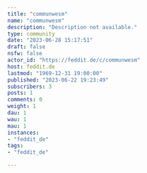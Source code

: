 ```yaml
---
title: "communwesm" 
name: "communwesm"
description: "Description not available."
type: community
date: "2023-06-28 15:17:51"
draft: false
nsfw: false
actor_id: "https://feddit.de/c/communwesm"
host: feddit.de
lastmod: "1969-12-31 19:00:00"
published: "2023-06-22 19:23:49"
subscribers: 3
posts: 1
comments: 0
weight: 1
dau: 1
wau: 1
mau: 1
instances:
- "feddit_de"
tags: 
- "feddit_de"

---
```

